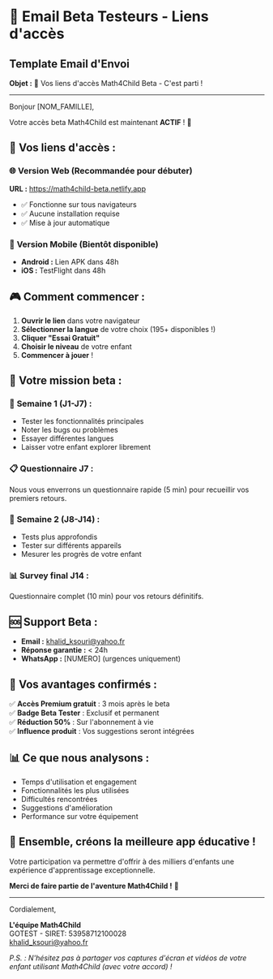 # 📧 Email Beta Testeurs - Liens d'accès

## Template Email d'Envoi

**Objet :** 🎉 Vos liens d'accès Math4Child Beta - C'est parti !

---

Bonjour [NOM_FAMILLE],

Votre accès beta Math4Child est maintenant **ACTIF** ! 🚀

## 🔗 Vos liens d'accès :

### 🌐 **Version Web** (Recommandée pour débuter)
**URL :** https://math4child-beta.netlify.app
- ✅ Fonctionne sur tous navigateurs
- ✅ Aucune installation requise
- ✅ Mise à jour automatique

### 📱 **Version Mobile** (Bientôt disponible)
- **Android :** Lien APK dans 48h
- **iOS :** TestFlight dans 48h

## 🎮 **Comment commencer :**

1. **Ouvrir le lien** dans votre navigateur
2. **Sélectionner la langue** de votre choix (195+ disponibles !)
3. **Cliquer "Essai Gratuit"** 
4. **Choisir le niveau** de votre enfant
5. **Commencer à jouer** !

## 🧪 **Votre mission beta :**

### 📅 **Semaine 1 (J1-J7) :**
- Tester les fonctionnalités principales
- Noter les bugs ou problèmes
- Essayer différentes langues
- Laisser votre enfant explorer librement

### 📋 **Questionnaire J7 :**
Nous vous enverrons un questionnaire rapide (5 min) pour recueillir vos premiers retours.

### 📅 **Semaine 2 (J8-J14) :**
- Tests plus approfondis
- Tester sur différents appareils
- Mesurer les progrès de votre enfant

### 📊 **Survey final J14 :**
Questionnaire complet (10 min) pour vos retours définitifs.

## 🆘 **Support Beta :**

- **Email :** khalid_ksouri@yahoo.fr
- **Réponse garantie :** < 24h
- **WhatsApp :** [NUMERO] (urgences uniquement)

## 🎁 **Vos avantages confirmés :**

✅ **Accès Premium gratuit** : 3 mois après le beta  
✅ **Badge Beta Tester** : Exclusif et permanent  
✅ **Réduction 50%** : Sur l'abonnement à vie  
✅ **Influence produit** : Vos suggestions seront intégrées  

## 📊 **Ce que nous analysons :**

- Temps d'utilisation et engagement
- Fonctionnalités les plus utilisées
- Difficultés rencontrées
- Suggestions d'amélioration
- Performance sur votre équipement

## 🤝 **Ensemble, créons la meilleure app éducative !**

Votre participation va permettre d'offrir à des milliers d'enfants une expérience d'apprentissage exceptionnelle.

**Merci de faire partie de l'aventure Math4Child !** 🙏

---

Cordialement,

**L'équipe Math4Child**  
GOTEST - SIRET: 53958712100028  
khalid_ksouri@yahoo.fr  

*P.S. : N'hésitez pas à partager vos captures d'écran et vidéos de votre enfant utilisant Math4Child (avec votre accord) !*
